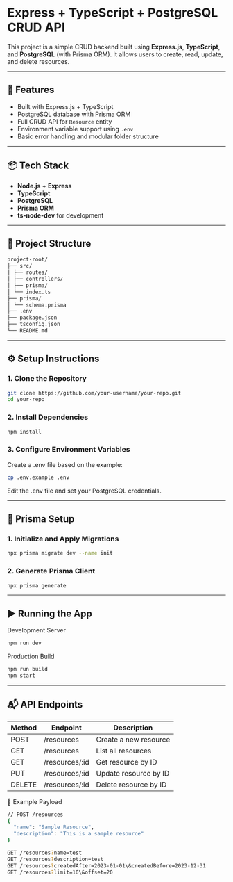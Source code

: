 # Express + TypeScript + PostgreSQL CRUD API

This project is a simple CRUD backend built using **Express.js**, **TypeScript**, and **PostgreSQL** (with Prisma ORM). It allows users to create, read, update, and delete resources.

---

## 🚀 Features

- Built with Express.js + TypeScript
- PostgreSQL database with Prisma ORM
- Full CRUD API for `Resource` entity
- Environment variable support using `.env`
- Basic error handling and modular folder structure

---

## 📦 Tech Stack

- **Node.js** + **Express**
- **TypeScript**
- **PostgreSQL**
- **Prisma ORM**
- **ts-node-dev** for development

---

## 📁 Project Structure

```bash
project-root/
├── src/
│ ├── routes/
│ ├── controllers/
│ ├── prisma/
│ └── index.ts
├── prisma/
│ └── schema.prisma
├── .env
├── package.json
├── tsconfig.json
└── README.md
```

---

## ⚙️ Setup Instructions

### 1. Clone the Repository

```bash
git clone https://github.com/your-username/your-repo.git
cd your-repo
```

### 2. Install Dependencies
```bash
npm install
```

### 3. Configure Environment Variables

Create a .env file based on the example:

```bash
cp .env.example .env
```

Edit the .env file and set your PostgreSQL credentials.

---

## 🧱 Prisma Setup
### 1. Initialize and Apply Migrations
```bash
npx prisma migrate dev --name init
```

### 2. Generate Prisma Client
```bash
npx prisma generate
```

---

## ▶️ Running the App
Development Server
```bash
npm run dev
```

Production Build
```bash
npm run build
npm start
```
---

## 📬 API Endpoints
| Method        | Endpoint         | Description             |
| ------------- | ---------------- | ----------------------- |
| POST          | /resources       | Create a new resource   |
| GET           | /resources       | List all resources      |
| GET           | /resources/:id   | Get resource by ID      |
| PUT           | /resources/:id   | Update resource by ID   |
| DELETE        | /resources/:id   | Delete resource by ID   |

📌 Example Payload
```bash
// POST /resources
{
  "name": "Sample Resource",
  "description": "This is a sample resource"
}
```

```bash
GET /resources?name=test
GET /resources?description=test
GET /resources?createdAfter=2023-01-01\&createdBefore=2023-12-31
GET /resources?limit=10\&offset=20
```
